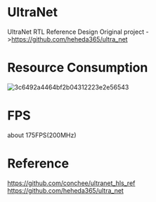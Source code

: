 # UltraNet
UltraNet RTL Reference Design
Original project ->https://github.com/heheda365/ultra_net

# Resource Consumption
![3c6492a4464bf2b04312223e2e56543](https://user-images.githubusercontent.com/2851023/174927456-19274a47-df39-44e6-a755-3c929e13e91d.png)
# FPS
about 175FPS(200MHz)
# Reference
https://github.com/conchee/ultranet_hls_ref
https://github.com/heheda365/ultra_net
